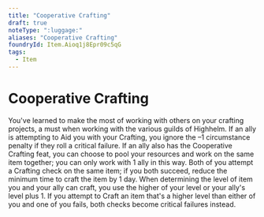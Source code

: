 ```yaml
---
title: "Cooperative Crafting"
draft: true
noteType: ":luggage:"
aliases: "Cooperative Crafting"
foundryId: Item.Aioq1j8Epr09c5qG
tags:
  - Item
---
```


# Cooperative Crafting

You've learned to make the most of working with others on your crafting projects, a must when working with the various guilds of Highhelm. If an ally is attempting to Aid you with your Crafting, you ignore the –1 circumstance penalty if they roll a critical failure. If an ally also has the Cooperative Crafting feat, you can choose to pool your resources and work on the same item together; you can only work with 1 ally in this way. Both of you attempt a Crafting check on the same item; if you both succeed, reduce the minimum time to craft the item by 1 day. When determining the level of item you and your ally can craft, you use the higher of your level or your ally's level plus 1. If you attempt to Craft an item that's a higher level than either of you and one of you fails, both checks become critical failures instead.
